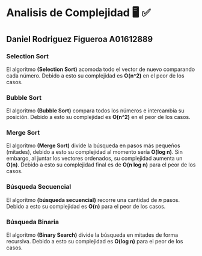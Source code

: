 # Analisis de Complejidad 🖥️ ✅

## Daniel Rodriguez Figueroa   A01612889

### Selection Sort

El algoritmo **(Selection Sort)** acomoda todo el vector de nuevo comparando cada número.
Debido a esto su complejidad es **O(n^2)** en el peor de los casos.

### Bubble Sort

El algoritmo **(Bubble Sort)** compara todos los números e intercambia su posición.
Debido a esto su complejidad es **O(n^2)** en el peor de los casos.

### Merge Sort

El algoritmo **(Merge Sort)** divide la búsqueda en pasos más pequeños (mitades), debido a esto su complejidad al momento sería **O(log n)**.
Sin embargo, al juntar los vectores ordenados, su complejidad aumenta un **O(n)**.
Debido a esto su complejidad final es de **O(n log n)** para el peor de los casos.

### Búsqueda Secuencial

El algoritmo **(búsqueda secuencial)** recorre una cantidad de ***n*** pasos.
Debido a esto su complejidad es **O(n)** para el peor de los casos.

### Búsqueda Binaria

El algoritmo **(Binary Search)** divide la búsqueda en mitades de forma recursiva.
Debido a esto su complejidad es **O(log n)** para el peor de los casos.